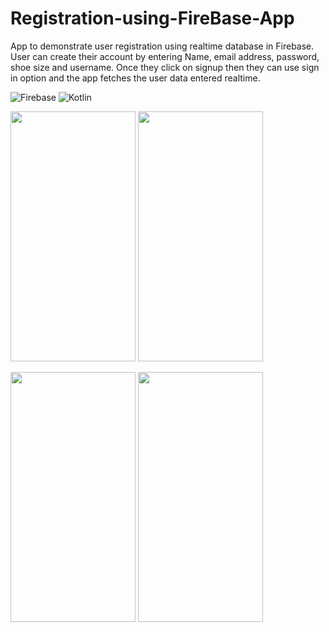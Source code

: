# Registration-using-FireBase-App
App to demonstrate user registration using realtime database in Firebase.
User can create their account by entering Name, email address, password, shoe size and username.
Once they click on signup then they can use sign in option and the app fetches the user data entered realtime.

![Firebase](https://img.shields.io/badge/Firebase-039BE5?style=for-the-badge&logo=Firebase&logoColor=white) ![Kotlin](https://img.shields.io/badge/kotlin-%237F52FF.svg?style=for-the-badge&logo=kotlin&logoColor=white)

<img src="https://user-images.githubusercontent.com/90162515/220869477-d7610bf2-b14c-4d9f-a8b0-dc37741bd3b4.jpeg" width="200" height="400" /> <img src="https://user-images.githubusercontent.com/90162515/220869490-1317ca27-60c4-483d-9091-47df7d15ec9f.jpeg" width="200" height="400" />

<img src="https://user-images.githubusercontent.com/90162515/220869463-06ea9720-24de-4d8d-9100-38370e0213f7.jpeg" width="200" height="400" /> <img src="https://user-images.githubusercontent.com/90162515/220869450-e4974aaf-f16b-42c2-acab-25e19713de90.jpeg" width="200" height="400" />


